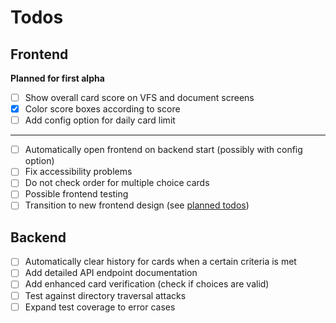 # Todos

## Frontend

**Planned for first alpha**

- [ ] Show overall card score on VFS and document screens
- [x] Color score boxes according to score
- [ ] Add config option for daily card limit

---

- [ ] Automatically open frontend on backend start (possibly with config option)
- [ ] Fix accessibility problems
- [ ] Do not check order for multiple choice cards
- [ ] Possible frontend testing
- [ ] Transition to new frontend design (see [planned todos](../TODOS.md))

## Backend

- [ ] Automatically clear history for cards when a certain criteria is met
- [ ] Add detailed API endpoint documentation
- [ ] Add enhanced card verification (check if choices are valid)
- [ ] Test against directory traversal attacks
- [ ] Expand test coverage to error cases
